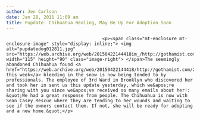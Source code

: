 ```yaml
---
author: Jen Carlson
date: Jan 28, 2011 11:09 am
title: Pupdate: Chihuahua Healing, May Be Up For Adoption Soon
---
```


	
										<p><span class="mt-enclosure mt-enclosure-image" style="display: inline;"> <img alt="pupdatedog012811.jpg" src="https://web.archive.org/web/20150422144418im_/http://gothamist.com/attachments/arts_jen/pupdatedog012811.jpg" width="115" height="90" class="image-right"> </span>The seemingly abandoned Chihuahua found <a href="https://web.archive.org/web/20150422144418/http://gothamist.com/2011/01/26/bleeding_dog_found_in_brooklyn_snow.php">earlier this week</a> bleeding in the snow is now being tended to by professionals. The employee of 3rd Ward in Brooklyn who discovered her and took her in sent us this update yesterday, which we&apos;re sharing with you since we&apos;ve received so many emails about her!: &quot;We had a great response from people. The Chihuahua is now with Sean Casey Rescue where they are tending to her wounds and waiting to see if the owners contact them. If not, she will be ready for adopting and a new home.&quot;</p>					
										
									
				